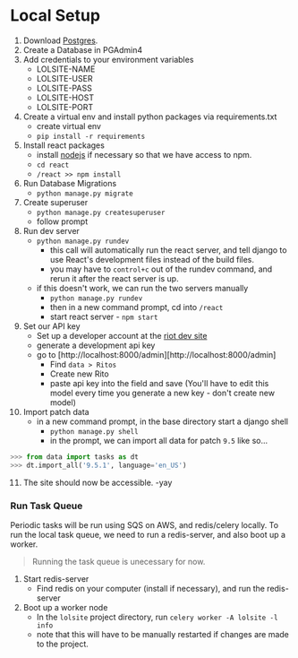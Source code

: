 # Local Setup

1. Download [Postgres](https://www.postgresql.org/).
2. Create a Database in PGAdmin4
3. Add credentials to your environment variables
    * LOLSITE-NAME
    * LOLSITE-USER
    * LOLSITE-PASS
    * LOLSITE-HOST
    * LOLSITE-PORT
4. Create a virtual env and install python packages via requirements.txt
    * create virtual env
    * `pip install -r requirements`
5. Install react packages
    * install [nodejs](https://nodejs.org/en/) if necessary so that we have access to npm.
    * `cd react`
    * `/react >> npm install`
6. Run Database Migrations 
    * `python manage.py migrate`
7. Create superuser
    * `python manage.py createsuperuser`
    * follow prompt
8. Run dev server
    * `python manage.py rundev`
        * this call will automatically run the react server, and tell django to use React's development files instead of the build files.
        * you may have to `control+c` out of the rundev command, and rerun it after the react server is up.
    * if this doesn't work, we can run the two servers manually
        * `python manage.py rundev`
        * then in a new command prompt, cd into `/react`
        * start react server - `npm start`
9. Set our API key
    * Set up a developer account at the [riot dev site](https://developer.riotgames.com/)
    * generate a development api key
    * go to [http://localhost:8000/admin][http://localhost:8000/admin]
        * Find `data > Ritos`
        * Create new Rito
        * paste api key into the field and save (You'll have to edit this model every time you generate a new key - don't create new model)
10. Import patch data
    * in a new command prompt, in the base directory start a django shell
        * `python manage.py shell`
        * in the prompt, we can import all data for patch `9.5` like so...

```python
>>> from data import tasks as dt
>>> dt.import_all('9.5.1', language='en_US')

```

11. The site should now be accessible.  -yay


### Run Task Queue

Periodic tasks will be run using SQS on AWS, and redis/celery locally.  To run the local task queue, we need to run a redis-server, and also boot up a worker.

> Running the task queue is unecessary for now.

1. Start redis-server
    * Find redis on your computer (install if necessary), and run the redis-server
2. Boot up a worker node
    * In the `lolsite` project directory, run `celery worker -A lolsite -l info`
    * note that this will have to be manually restarted if changes are made to the project.